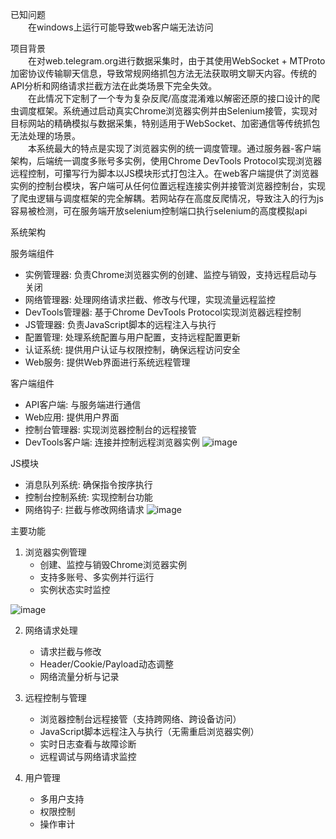 已知问题  
　　在windows上运行可能导致web客户端无法访问
   
项目背景  
　　在对web.telegram.org进行数据采集时，由于其使用WebSocket + MTProto加密协议传输聊天信息，导致常规网络抓包方法无法获取明文聊天内容。传统的API分析和网络请求拦截方法在此类场景下完全失效。  
　　在此情况下定制了一个专为复杂反爬/高度混淆难以解密还原的接口设计的爬虫调度框架。系统通过启动真实Chrome浏览器实例并由Selenium接管，实现对目标网站的精确模拟与数据采集，特别适用于WebSocket、加密通信等传统抓包无法处理的场景。  
　　本系统最大的特点是实现了浏览器实例的统一调度管理。通过服务器-客户端架构，后端统一调度多账号多实例，使用Chrome DevTools Protocol实现浏览器远程控制，可攥写行为脚本以JS模块形式打包注入。在web客户端提供了浏览器实例的控制台模块，客户端可从任何位置远程连接实例并接管浏览器控制台，实现了爬虫逻辑与调度框架的完全解耦。若网站存在高度反爬情况，导致注入的行为js容易被检测，可在服务端开放selenium控制端口执行selenium的高度模拟api

系统架构

服务端组件
- 实例管理器: 负责Chrome浏览器实例的创建、监控与销毁，支持远程启动与关闭
- 网络管理器: 处理网络请求拦截、修改与代理，实现流量远程监控
- DevTools管理器: 基于Chrome DevTools Protocol实现浏览器远程控制
- JS管理器: 负责JavaScript脚本的远程注入与执行
- 配置管理: 处理系统配置与用户配置，支持远程配置更新
- 认证系统: 提供用户认证与权限控制，确保远程访问安全
- Web服务: 提供Web界面进行系统远程管理

客户端组件
- API客户端: 与服务端进行通信
- Web应用: 提供用户界面
- 控制台管理器: 实现浏览器控制台的远程接管
- DevTools客户端: 连接并控制远程浏览器实例
![image](https://github.com/user-attachments/assets/d45ecc26-40ff-496d-956e-700247ef5d34)

JS模块
- 消息队列系统: 确保指令按序执行
- 控制台控制系统: 实现控制台功能
- 网络钩子: 拦截与修改网络请求
![image](https://github.com/user-attachments/assets/fe720849-a1ed-4830-92dd-e72c7625aaa8)


主要功能

1. 浏览器实例管理
   - 创建、监控与销毁Chrome浏览器实例
   - 支持多账号、多实例并行运行
   - 实例状态实时监控

![image](https://github.com/user-attachments/assets/a9944a8b-b10d-4f97-b83e-ecb9e976d569)


2. 网络请求处理
   - 请求拦截与修改
   - Header/Cookie/Payload动态调整
   - 网络流量分析与记录

3. 远程控制与管理
   - 浏览器控制台远程接管（支持跨网络、跨设备访问）
   - JavaScript脚本远程注入与执行（无需重启浏览器实例）
   - 实时日志查看与故障诊断
   - 远程调试与网络请求监控

4. 用户管理
   - 多用户支持
   - 权限控制
   - 操作审计
